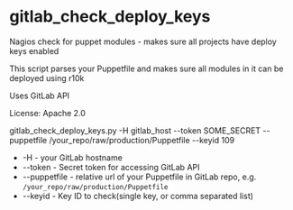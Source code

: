 # gitlab_check_deploy_keys
Nagios check for puppet modules - makes sure all projects have deploy keys enabled

This script parses your Puppetfile and makes sure all modules in it can be deployed using r10k

Uses GitLab API

License: Apache 2.0

gitlab_check_deploy_keys.py -H gitlab_host --token SOME_SECRET --puppetfile /your_repo/raw/production/Puppetfile --keyid 109
* -H - your GitLab hostname
* --token - Secret token for accessing GitLab API
* --puppetfile - relative url of your Puppetfile in GitLab repo, e.g. ```/your_repo/raw/production/Puppetfile```
* --keyid - Key ID to check(single key, or comma separated list)
